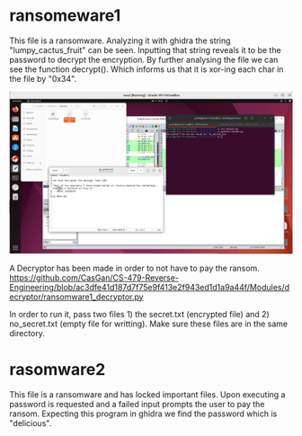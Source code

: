 # ransomeware1 

This file is a ransomware. Analyzing it with ghidra the string "lumpy_cactus_fruit" can be seen.
Inputting that string reveals it to be the password to decrypt the encryption. 
By further analysing the file we can see the function decrypt(). Which informs us that it is xor-ing each 
char in the file by "0x34". 

![Image of Ransomware1](Modules/Resources/ransomware1.png)

A Decryptor has been made in order to not have to pay the ransom. 
https://github.com/CasGan/CS-479-Reverse-Engineering/blob/ac3dfe41d187d7f75e9f413e2f943ed1d1a9a44f/Modules/decryptor/ransomware1_decryptor.py

In order to run it, pass two files 1) the secret.txt (encrypted file) and 2) no_secret.txt (empty file for writting). Make sure these files are in the same directory. 


# rasomware2
This file is a ransomware and has locked important files. 
Upon executing a password is requested and a failed input prompts the user to pay the ransom. 
Expecting this program in ghidra we find the password which is "delicious". 





